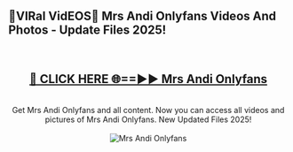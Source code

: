 <h2>🔴VIRal VidEOS🔴 Mrs Andi Onlyfans Videos And Photos - Update Files 2025!</h2>
<br>
<div align="center">
<h2><a href="https://virallinks.top/odZfE0" rel="nofollow">🔴 CLICK HERE 🌐==►► Mrs Andi Onlyfans</a></h2>
<br>
Get Mrs Andi Onlyfans and all content. Now you can access all videos and pictures of Mrs Andi Onlyfans. New Updated Files 2025!
<br>
<br>
<a href="https://virallinks.top/odZfE0" rel="nofollow" data-target="animated-image.originalLink"><img src="https://i.imgur.com/dJHk4Zq.gif)" alt="Mrs Andi Onlyfans" style="max-width: 100%; display: inline-block;" data-target="animated-image.originalImage"></a>
</div>
<br>
